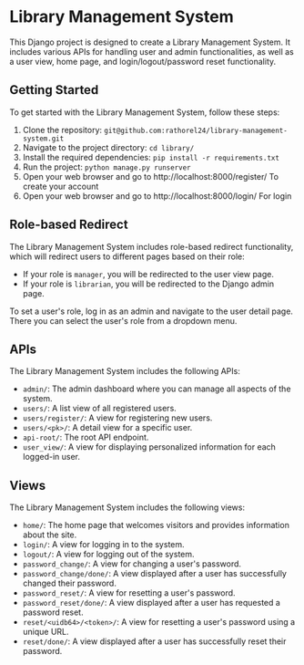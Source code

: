 # Library Management System

This Django project is designed to create a Library Management System. It includes various APIs for handling user and admin functionalities, as well as a user view, home page, and login/logout/password reset functionality.

## Getting Started

To get started with the Library Management System, follow these steps:

1. Clone the repository: `git@github.com:rathorel24/library-management-system.git`
2. Navigate to the project directory: `cd library/`
3. Install the required dependencies: `pip install -r requirements.txt`
4. Run the project: `python manage.py runserver`
5. Open your web browser and go to http://localhost:8000/register/ To create your account
6. Open your web browser and go to http://localhost:8000/login/ For login


## Role-based Redirect

The Library Management System includes role-based redirect functionality, which will redirect users to different pages based on their role:

- If your role is `manager`, you will be redirected to the user view page.
- If your role is `librarian`, you will be redirected to the Django admin page.

To set a user's role, log in as an admin and navigate to the user detail page. There you can select the user's role from a dropdown menu.

## APIs

The Library Management System includes the following APIs:

- `admin/`: The admin dashboard where you can manage all aspects of the system.
- `users/`: A list view of all registered users.
- `users/register/`: A view for registering new users.
- `users/<pk>/`: A detail view for a specific user.
- `api-root/`: The root API endpoint.
- `user_view/`: A view for displaying personalized information for each logged-in user.

## Views

The Library Management System includes the following views:

- `home/`: The home page that welcomes visitors and provides information about the site.
- `login/`: A view for logging in to the system.
- `logout/`: A view for logging out of the system.
- `password_change/`: A view for changing a user's password.
- `password_change/done/`: A view displayed after a user has successfully changed their password.
- `password_reset/`: A view for resetting a user's password.
- `password_reset/done/`: A view displayed after a user has requested a password reset.
- `reset/<uidb64>/<token>/`: A view for resetting a user's password using a unique URL.
- `reset/done/`: A view displayed after a user has successfully reset their password.
